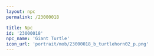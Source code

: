 ```yaml
---
layout: npc
permalink: /23000018

title: Npc
id: '23000018'
npc_name: 'Giant Turtle'
icon_url: 'portrait/mob/23000018_b_turtlehorn02_p.png'
---
```

